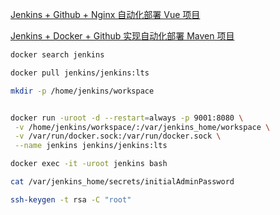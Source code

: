 
[Jenkins + Github + Nginx 自动化部署 Vue 项目](https://xie.infoq.cn/article/80e1ca90bdc8181374534ac85)

[Jenkins + Docker + Github 实现自动化部署 Maven 项目](https://xie.infoq.cn/article/c2c106a472a0d83a7e92a6ecc)


```sh
docker search jenkins

docker pull jenkins/jenkins:lts

mkdir -p /home/jenkins/workspace


docker run -uroot -d --restart=always -p 9001:8080 \
 -v /home/jenkins/workspace/:/var/jenkins_home/workspace \
 -v /var/run/docker.sock:/var/run/docker.sock \
 --name jenkins jenkins/jenkins:lts

docker exec -it -uroot jenkins bash

cat /var/jenkins_home/secrets/initialAdminPassword

ssh-keygen -t rsa -C "root"
```